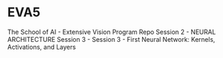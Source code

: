# EVA5
The School of AI - Extensive Vision Program Repo
Session 2 - NEURAL ARCHITECTURE 
Session 3 -  Session 3 - First Neural Network: Kernels, Activations, and Layers 
